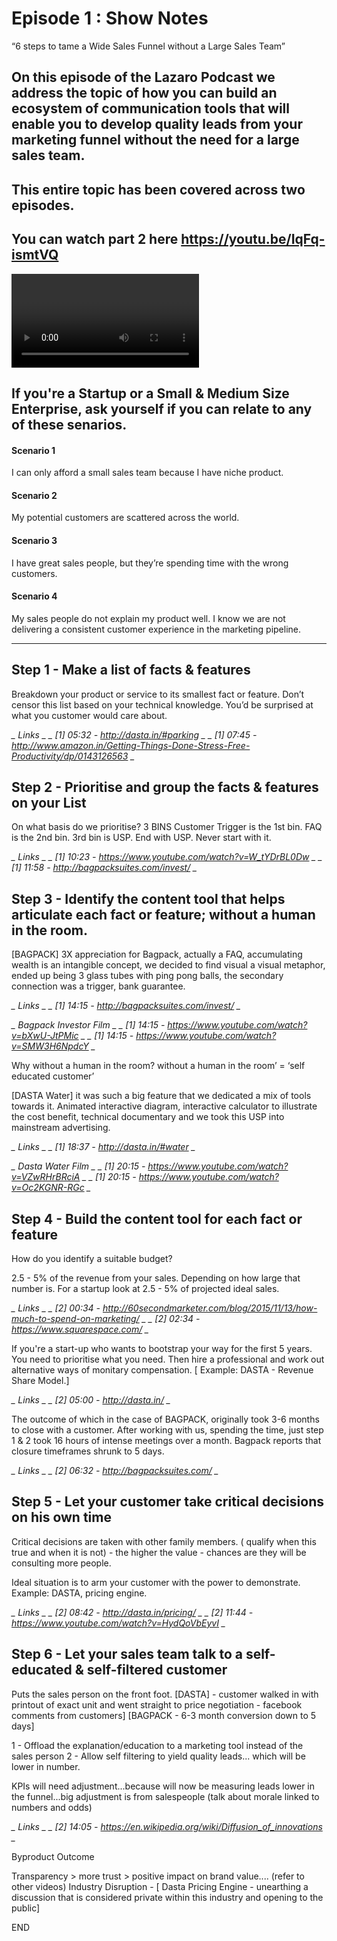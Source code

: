# Episode 1 : Show Notes

“6 steps to tame a Wide Sales Funnel without a Large Sales Team”

## On this episode of the Lazaro Podcast we address the topic of how you can build an ecosystem of communication tools that will enable you to develop quality leads from your marketing funnel without the need for a large sales team.

## This entire topic has been covered across two episodes.

## You can watch part 2 here https://youtu.be/IqFq-ismtVQ

<video></video>

## If you're a Startup or a Small & Medium Size Enterprise, ask yourself if you can relate to any of these senarios.

#### Scenario 1
I can only afford a small sales team because I have niche product.

#### Scenario 2
My potential customers are scattered across the world.

#### Scenario 3
I have great sales people, but they’re spending time with the wrong customers.

#### Scenario 4 
My sales people do not explain my product well. I know we are not delivering a consistent customer experience in the marketing pipeline.


---

## Step 1 - Make a list of facts & features

Breakdown your product or service to its smallest fact or feature.
Don’t censor this list based on your technical knowledge. You’d be surprised at what you customer would care about.

*_ Links _*
*_ [1] 05:32 - http://dasta.in/#parking _*
*_ [1] 07:45 - http://www.amazon.in/Getting-Things-Done-Stress-Free-Productivity/dp/0143126563 _*

## Step 2 - Prioritise and group the facts & features on your List

On what basis do we prioritise? 3 BINS
Customer Trigger is the 1st bin.
FAQ is the 2nd bin.
3rd bin is USP. End with USP. Never start with it.

*_ Links _*
*_ [1] 10:23 - https://www.youtube.com/watch?v=W_tYDrBL0Dw _*
*_ [1] 11:58 - http://bagpacksuites.com/invest/ _*

## Step 3 - Identify the content tool that helps articulate each fact or feature; without a human in the room.

[BAGPACK] 3X appreciation for Bagpack, actually a FAQ, accumulating wealth is an intangible concept, we decided to find visual a visual metaphor, ended up being 3 glass tubes with ping pong balls, the secondary connection was a trigger, bank guarantee. 

*_ Links _*
*_ [1] 14:15 - http://bagpacksuites.com/invest/ _*

*_ Bagpack Investor Film _*
*_ [1] 14:15 - https://www.youtube.com/watch?v=bXwU-JtPMic _*
*_ [1] 14:15 - https://www.youtube.com/watch?v=SMW3H6NpdcY _*

Why without a human in the room?
without a human in the room’ = ‘self educated customer’

[DASTA Water] it was such a big feature that we dedicated a mix of tools towards it. Animated interactive diagram, interactive calculator to illustrate the cost benefit, technical documentary and we took this USP into mainstream advertising.

*_ Links _*
*_ [1] 18:37 - http://dasta.in/#water _*

*_ Dasta Water Film _*
*_ [1] 20:15 - https://www.youtube.com/watch?v=VZwRHrBRciA _*
*_ [1] 20:15 - https://www.youtube.com/watch?v=Oc2KGNR-RGc _*

## Step 4 - Build the content tool for each fact or feature 

How do you identify a suitable budget?

2.5 - 5% of the revenue from your sales. Depending on how large that number is.
For a startup look at 2.5 - 5% of projected ideal sales.

*_ Links _*
*_ [2] 00:34 - http://60secondmarketer.com/blog/2015/11/13/how-much-to-spend-on-marketing/ _*
*_ [2] 02:34 - https://www.squarespace.com/ _*

If you're a start-up who wants to bootstrap your way for the first 5 years. You need to prioritise what you need. Then hire a professional and work out alternative ways of monitary compensation. [ Example: DASTA - Revenue Share Model.]

*_ Links _*
*_ [2] 05:00 - http://dasta.in/ _*

The outcome of which in the case of BAGPACK, originally took 3-6 months to close with a customer. After working with us, spending the time, just step 1 & 2 took 16 hours of intense meetings over a month. Bagpack reports that closure timeframes shrunk to 5 days.

*_ Links _*
*_ [2] 06:32 - http://bagpacksuites.com/ _*

## Step 5 - Let your customer take critical decisions on his own time

Critical decisions are taken with other family members. ( qualify when this true and when it is not) - the higher the value - chances are they will be consulting more people.

Ideal situation is to arm your customer with the power to demonstrate.
Example: DASTA, pricing engine.

*_ Links _*
*_ [2] 08:42  - http://dasta.in/pricing/ _*
*_ [2] 11:44  - https://www.youtube.com/watch?v=HydQoVbEyvI _*


## Step 6 - Let your sales team talk to a self-educated & self-filtered customer

Puts the sales person on the front foot.
[DASTA] - customer walked in with printout of exact unit and went straight to price negotiation - facebook comments from customers]
[BAGPACK - 6-3 month conversion down to 5 days]

1 - Offload the explanation/education to a marketing tool instead of the sales person
2 - Allow self filtering to yield quality leads... which will be lower in number. 

KPIs will need adjustment...because will now be measuring leads lower in the funnel...big adjustment is from salespeople (talk about morale linked to numbers and odds)

*_ Links _*
*_ [2] 14:05  - https://en.wikipedia.org/wiki/Diffusion_of_innovations _*

Byproduct Outcome

Transparency > more trust > positive impact on brand value.... (refer to other videos)
Industry Disruption - [ Dasta Pricing Engine - unearthing a discussion that is considered private within this industry and opening to the public]

END



